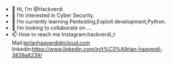 - 👋 Hi, I’m @Hackverdi
- 👀 I’m interested in Cyber Security.
- 🌱 I’m currently learning Pentesting,Exploit development,Python.
- 💞️ I’m looking to collaborate on ...
- 📫 How to reach me Instagram:hackverdi_t
Mail:terlanhaqverdi@icloud.com linkedin:https://www.linkedin.com/in/t%C3%A9rlan-haqverdi-3839a8239/


<!---
Hackverdi/Hackverdi is a ✨ special ✨ repository because its `README.md` (this file) appears on your GitHub profile.
You can click the Preview link to take a look at your changes.
--->
